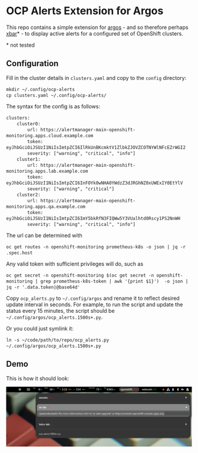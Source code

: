 # OCP Alerts Extension for Argos
This repo contains a simple extension for [argos](https://github.com/p-e-w/argos) - and so therefore perhaps [xbar](https://github.com/matryer/xbar)* - to display active alerts for a configured set of OpenShift clusters.

\* not tested

## Configuration
Fill in the cluster details in `clusters.yaml` and copy to the `config` directory:
~~~
mkdir ~/.config/ocp-alerts
cp clusters.yaml ~/.config/ocp-alerts/
~~~

The syntax for the config is as follows:
~~~
clusters:
    cluster0:
        url: https://alertmanager-main-openshift-monitoring.apps.cloud.example.com
        token: eyJhbGciOiJSUzI1NiIsImtpZCI6IlRkUnBKcmktV1ZlbkZJOVZCOTNYWlNFcEZrWGI2
        severity: ["warning", "critical", "info"]
    cluster1:
        url: https://alertmanager-main-openshift-monitoring.apps.lab.example.com
        token: eyJhbGciOiJSUzI1NiIsImtpZCI6InFOYk0wNHA0YWdzZ3dJRGhNZ0xUWExIY0EtYlV
        severity: ["warning", "critical"]
    cluster2:
        url: https://alertmanager-main-openshift-monitoring.apps.qa.example.com
        token: eyJhbGciOiJSUzI1NiIsImtpZCI6ImY5bkRfN3FIQWw5Y3VUalhtd0Rscy1PS2NnWH
        severity: ["warning", "critical", "info"]
~~~

The url can be determined with
~~~
oc get routes -n openshift-monitoring prometheus-k8s -o json | jq -r .spec.host
~~~

Any valid token with sufficient privileges will do, such as
~~~
oc get secret -n openshift-monitoring $(oc get secret -n openshift-monitoring | grep prometheus-k8s-token | awk '{print $1}')  -o json | jq -r '.data.token|@base64d'
~~~

Copy `ocp_alerts.py` to `~/.config/argos` and rename it to reflect desired update interval in seconds. For example, to run the script and update the status every 15 minutes, the script should be `~/.config/argos/ocp_alerts.1500s+.py`.

Or you could just symlink it:
~~~
ln -s ~/code/path/to/repo/ocp_alerts.py ~/.config/argos/ocp_alerts.1500s+.py
~~~
## Demo

This is how it should look:

![screenshot](screenshot.png)

